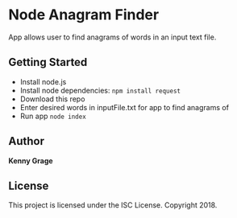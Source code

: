 # Node Anagram Finder

App allows user to find anagrams of words in an input text file.

## Getting Started

* Install node.js
* Install node dependencies: ```npm install request```
* Download this repo
* Enter desired words in inputFile.txt for app to find anagrams of
* Run app ```node index```

## Author

**Kenny Grage**

## License

This project is licensed under the ISC License. Copyright 2018.
